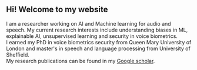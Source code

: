## Hi! Welcome to my website  

I am a researcher working on AI and Machine learning for audio and speech. My current research interests include understanding biases in ML, explainable AI, unsupervised learning and security in voice biometrics.  
I earned my PhD in voice biometrics security from Queen Mary University of London and master's in speech and language processing from University of Sheffield.  
My research publications can be found in my [Google scholar]([https://pages.github.com/](https://scholar.google.co.uk/citations?user=Ht6H2WgAAAAJ&hl=en)).
